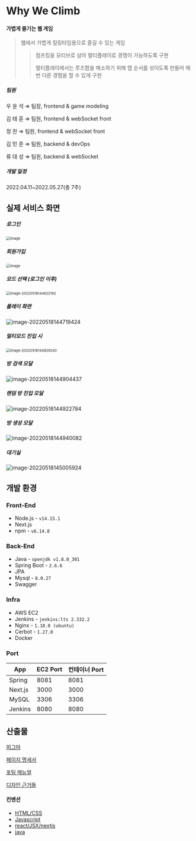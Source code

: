 # Why We Climb

#### 가볍게 즐기는 웹 게임

> 웹에서 가볍게 킬링타임용으로 즐길 수 있는 게임
>
> > 점프킹을 모티브로 삼아 멀티플레이로 경쟁이 가능하도록 구현
> >
> > 멀티플레이에서는 루즈함을 해소하기 위해 맵 순서를 섞이도록 만들어 매번 다른 경험을 할 수 있게 구현

##### 팀원

우 윤 석   ⇒   팀장, frontend & game modeling

김 태 훈   ⇒   팀원, frontend & webSocket front

정      찬   ⇒   팀원, frontend  & webSocket front

김 민 준   ⇒   팀원, backend & devOps

류 대 성   ⇒   팀원, backend & webSocket



##### 개발 일정

2022.04.11~2022.05.27(총 7주)



## 실제 서비스 화면

##### 로그인

<img src="README.assets/168965627-8d2479db-9e9d-46a3-a32a-abf6b8930803.png" alt="image" style="zoom: 67%;" />

##### 회원가입

<img src="README.assets/168965897-dd3f79ff-e2a6-4c3a-8ca8-63f3ca976862.png" alt="image" style="zoom:67%;" />

##### 모드 선택 (로그인 이후)

<img src="README.assets/image-20220518144622192.png" alt="image-20220518144622192" style="zoom:67%;" />

##### 플레이 화면

![image-20220518144719424](README.assets/image-20220518144719424.png)

##### 멀티모드 진입 시

<img src="README.assets/image-20220518144829240.png" alt="image-20220518144829240" style="zoom:67%;" />

##### 방 검색 모달

![image-20220518144904437](README.assets/image-20220518144904437.png)

##### 랜덤 방 진입 모달

![image-20220518144922784](README.assets/image-20220518144922784.png)

##### 방 생성 모달

![image-20220518144940082](README.assets/image-20220518144940082.png)

##### 대기실

![image-20220518145005924](README.assets/image-20220518145005924.png)



## 개발 환경

### Front-End

- Node.js - `v14.15.1`
- Next.js
- npm - `v6.14.8`

### Back-End

- Java - `openjdk v1.8.0_301`
- Spring Boot - `2.6.6`
- JPA
- Mysql - `8.0.27`
- Swagger

### Infra

- AWS EC2
- Jenkins - `jenkins:lts 2.332.2`
- Nginx - `1.18.0 (ubuntu)`
- Cerbot - `1.27.0`
- Docker

### Port

| App     | EC2 Port | 컨테이너 Port |
| ------- | -------- | ------------- |
| Spring  | 8081     | 8081          |
| Next.js | 3000     | 3000          |
| MySQL   | 3306     | 3306          |
| Jenkins | 8080     | 8080          |



## 산출물

[피그마](https://www.figma.com/file/5ZuRhHHbmY3zTjiBFekLZD/Why-we-Climb%3F?node-id=0%3A1)

[페이지 명세서](https://www.notion.so/b4c17f0db26a42d1a9f28a6645283855)

[포팅 메뉴얼](https://www.notion.so/6c4d10bdaefe4a0ba29658dc655505cf)

[디자인 근거들](https://www.notion.so/db86bff5eb4c4c6da3f7dcea7bf658c5)

#### 컨벤션

* [HTML/CSS](https://www.notion.so/HTML-CSS-f551d6dc19bc4090a88e69f6b3926300)
* [Javascript](https://www.notion.so/JavsScript-c1e8d67430754b52b8b489614db28246)
* [react/JSX/nextjs](https://www.notion.so/react-JSX-nextjs-a87e0d1e0ac449b6b510d6824fa173e9)
* [java](https://www.notion.so/java-code-ace7e3db56cd4019aaca63603963ea24)
